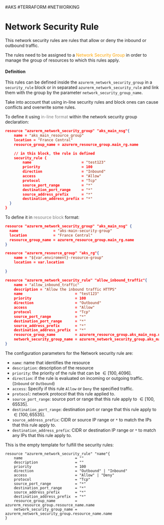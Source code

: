 #AKS #TERRAFORM #NETWORKING 

# Network Security Rule

This network security rules are rules that allow or deny the inbound or outbound traffic.

The rules need to be assigned to a <span style="color:orange;">Network Security Group</span> in order to manage the group of resources to which this rules apply. 

#### Definition

This rules can be defined inside the `azurerm_network_security_group` in a `security_rule` block or in separated `azurerm_network_security_rule` and link them with the group by the parameter `network_security_group_name`. 

Take into account that using in-line security rules and block ones can cause conflicts and overwrite some rules.  

To define it using <span style="color:grey;">in-line format</span> within the network security group declaration:  

```json
resource "azurerm_network_security_group" "aks_main_nsg"{
	name = "aks_main_resource_group"
	location = "France Central"
	resource_group_name = azurerm_resource_group.main_rg.name

	// in this block, the rule is defined
	security_rule {
	    name                       = "test123"
	    priority                   = 100
	    direction                  = "Inbound"
	    access                     = "Allow"
	    protocol                   = "Tcp"
	    source_port_range          = "*"
	    destination_port_range     = "*"
	    source_address_prefix      = "*"
	    destination_address_prefix = "*"
  }
}
```

To define it in <span style="color:grey;">resource block</span> format: 

```json
resource "azurerm_network_security_group" "aks_main_nsg" {
  name                = "aks-main-security-group"
  location            = "France Central"
  resource_group_name = azurerm_resource_group.main_rg.name
}

resource "azurerm_resource_group" "aks_rg"{
	name = "${var.enviroment}-resource-group"
	location = var.location
	
}

resource "azurerm_network_security_rule" "allow_inbound_traffic"{
	name = "allow_inbound_traffic"
	description = "Allow the inbound traffic HTTPS"
	name                        = "test123"
	priority                    = 100
	direction                   = "Outbound"
	access                      = "Allow"
	protocol                    = "Tcp"
	source_port_range           = "*"
	destination_port_range      = "*"
	source_address_prefix       = "*"
	destination_address_prefix  = "*"
	resource_group_name         = azurerm_resource_group.aks_main_nsg.name
	network_security_group_name = azurerm_network_security_group.aks_main_nsg.name
}
```

The configuration parameters for the Network security rule are: 
* `name`: name that identifies the resource
* `description`: description of the resource
* `priority`: the priority of the rule that can be $\in [100, 4096]$. 
* `direction`: if the rule is evaluated on incoming or outgoing traffic. (`Inbound` or `Outbound`)
* `access`: Specify if this rule `Allow` or `Deny` the specified traffic. 
* `protocol`: network protocol that this rule applied to. 
* `source_port_range`:  source port or range that this rule apply to $\in [100, 65535]$.  
* `destination_port_range`: destination port or range that this rule apply to $\in [100, 65535]$.
* `source_address_prefix`:  CIDR or source IP range or `*` to match the IPs that this rule apply to. 
* `destination_address_prefix`: CIDR or destination IP range or `*` to match any IPs that this rule apply to. 



This is the empty template for fulfill the security rules: 

```
resource "azurerm_network_security_rule" "name"{
	name                        = ""
	description                 = ""
	priority                    = 100
	direction                   = "Outbound" | "Inbound"
	access                      = "Allow" | "Deny"
	protocol                    = "Tcp" 
	source_port_range           = "*"
	destination_port_range      = "*"
	source_address_prefix       = "*"
	destination_address_prefix  = "*"
	resource_group_name         = azurerm_resource_group.resource_name.name
	network_security_group_name = azurerm_network_security_group.resource_name.name
}
```